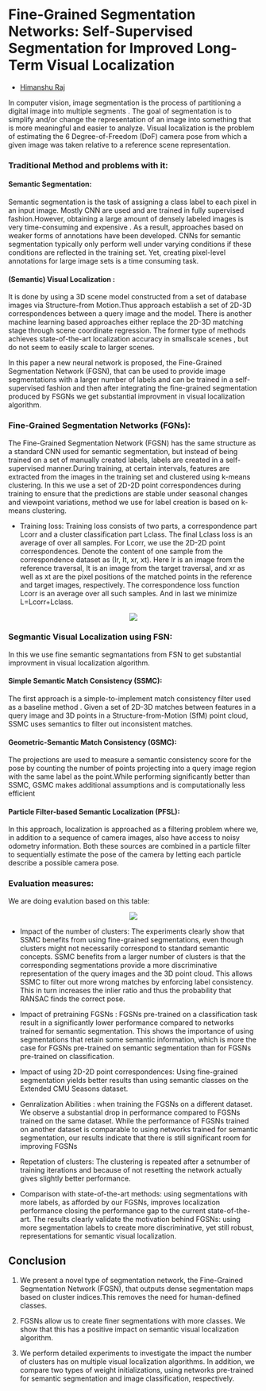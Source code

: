 # Fine-Grained Segmentation Networks: Self-Supervised Segmentation for Improved Long-Term Visual Localization

- [Himanshu Raj](https://github.com/himanshuraj001)

In computer vision, image segmentation is the process of partitioning a digital image into multiple segments . The goal of segmentation is
to simplify and/or change the representation of an image into something that is more meaningful and easier to analyze. Visual localization is the problem of estimating the 6 Degree-of-Freedom (DoF) camera pose from which a given image was taken relative to
a reference scene representation.

### Traditional Method and problems with it:

#### Semantic Segmentation:
Semantic segmentation is the task of assigning a class label to each pixel in an input image. Mostly CNN are used and are trained in fully 
supervised fashion.However, obtaining a large amount of densely labeled images is very time-consuming and expensive . As a result,
approaches based on weaker forms of annotations have been developed. CNNs for semantic segmentation typically only perform well under 
varying conditions if these conditions are reflected in the training set. Yet, creating pixel-level annotations for large image sets is 
a time consuming task.

#### (Semantic) Visual Localization :
It is done by using a 3D scene model constructed from a set of database images via Structure-from Motion.Thus approach establish a set of 2D-3D correspondences
between a query image and the model. There is another machine learning based approaches either replace the 2D-3D matching stage
through scene coordinate regression.  The former type of methods achieves state-of-the-art localization accuracy in smallscale scenes ,
but do not seem to easily scale to larger scenes.

In this paper a new neural network is proposed, the Fine-Grained Segmentation Network (FGSN), that can be used to provide image 
segmentations with a larger number of labels and can be trained in a self-supervised fashion and then after integrating the fine-grained
segmentation produced by FSGNs we get substantial improvment in visual localization algorithm.

### Fine-Grained Segmentation Networks (FGNs):
The Fine-Grained Segmentation Network (FGSN) has the same structure as a standard CNN used for semantic segmentation, but instead of being
trained on a set of manually created labels, labels are created in a self-supervised manner.During training, at certain intervals, features
are extracted from the images in the training set and clustered using k-means clustering. In this we use a set of 2D-2D point correspondences
during training to ensure that the predictions are stable under seasonal changes and viewpoint variations, method we use for label creation is  based on k-means clustering.

* Training loss:
 Training loss consists of two parts, a correspondence part Lcorr and a cluster classification part Lclass. The final Lclass loss is an average of over all samples.
 For Lcorr, we use the 2D-2D point correspondences. Denote the content of one sample from the correspondence dataset as (Ir, It, xr, xt). 
 Here Ir is an image from the reference traversal, It is an image from the target traversal, and xr as well as xt are the pixel positions of the matched
points in the reference and target images, respectively. The correspondence loss function Lcorr is an average over all such samples. And in last
we minimize L=Lcorr+Lclass.

<p align = "center">
<img src="https://github.com/himanshuraj001/ICCV19-Paper-Review/blob/fgsn/images/unt1.png" />
</p>

### Segmantic Visual Localization using FSN:
In this we use fine semantic segmantations from FSN to get substantial improvment in visual localization algorithm.

#### Simple Semantic Match Consistency (SSMC):
The first approach is a simple-to-implement match consistency filter used as a baseline method . Given a set of 2D-3D matches between 
features in a query image and 3D points in a Structure-from-Motion (SfM) point cloud, SSMC uses semantics to filter out inconsistent 
matches.

#### Geometric-Semantic Match Consistency (GSMC):
The projections are used to measure a semantic consistency score for the pose by counting the number of points projecting into a query 
image region with the same label as the point.While performing significantly better than SSMC, GSMC makes additional assumptions and is 
computationally less efficient

#### Particle Filter-based Semantic Localization (PFSL):
In this approach, localization is approached as a filtering problem where we, in addition to a sequence of camera images, also have access to noisy odometry information. Both
these sources are combined in a particle filter to sequentially estimate the pose of the camera by letting each particle describe a possible camera pose.

### Evaluation measures:
We are doing evalution based on this table: 
<p align = "center">
<img src="https://github.com/himanshuraj001/ICCV19-Paper-Review/blob/fgsn/images/Unt2.png" />
</p>

* Impact of the number of clusters:  The experiments clearly show that SSMC benefits from using fine-grained segmentations, even though
clusters might not necessarily correspond to standard semantic concepts. SSMC benefits from a larger number of clusters is that the corresponding segmentations provide
a more discriminative representation of the query images and the 3D point cloud. This allows SSMC to filter out more wrong matches by enforcing label consistency. This
in turn increases the inlier ratio and thus the probability that RANSAC finds the correct pose.

* Impact of pretraining FGSNs : FGSNs pre-trained on a classification task result in a significantly lower performance compared to networks trained for semantic segmentation. This shows the importance of
using segmentations that retain some semantic information, which is more the case for FGSNs pre-trained on semantic segmentation than
for FGSNs pre-trained on classification.

* Impact of using 2D-2D point correspondences: Using fine-grained segmentation yields better results than using semantic classes
on the Extended CMU Seasons dataset.

* Genralization Abilities : when training the FGSNs on a different dataset. We observe a substantial drop in performance compared to
FGSNs trained on the same dataset. While the performance of FGSNs trained on another dataset is comparable to using networks trained for
semantic segmentation, our results indicate that there is still significant room for improving FGSNs

* Repetation of clusters: The clustering is repeated after a setnumber of training iterations and because of not resetting the network 
actually gives slightly better performance.

* Comparison with state-of-the-art methods: using segmentations with more labels, as afforded by our FGSNs, improves localization performance closing the performance gap to the current
state-of-the-art. The results clearly validate the motivation behind FGSNs: using more segmentation labels to create
more discriminative, yet still robust, representations for semantic visual localization.

## Conclusion 
1. We present a novel type of segmentation network, the Fine-Grained Segmentation Network (FGSN), that outputs dense segmentation maps
based on cluster indices.This removes the need for human-defined classes.

2. FGSNs allow us to create finer segmentations with more classes. We show that this has a positive impact on semantic visual localization algorithm.

3. We perform detailed experiments to investigate the impact the number of clusters has on multiple visual localization algorithms. 
In addition, we compare two types of weight initializations, using networks pre-trained for semantic segmentation and image
classification, respectively.
